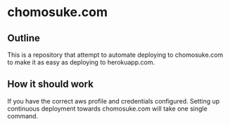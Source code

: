 # chomosuke.com

## Outline
This is a repository that attempt to automate deploying to chomosuke.com to make it as easy as deploying to herokuapp.com.

## How it should work
If you have the correct aws profile and credentials configured. Setting up continuous deployment towards chomosuke.com will take one single command.
